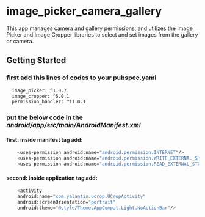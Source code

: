 # image_picker_camera_gallery

This app manages camera and gallery permissions, and utilizes the Image Picker and Image Cropper libraries to select and set images from the gallery or camera.

## Getting Started

### first add this lines of codes to your pubspec.yaml

```bash
  image_picker: ^1.0.7
  image_cropper: ^5.0.1
  permission_handler: ^11.0.1
```
    
### put the below code in the _android/app/src/main/AndroidManifest.xml_
#### first: inside manifest tag add:

```bash
    <uses-permission android:name="android.permission.INTERNET"/>
    <uses-permission android:name="android.permission.WRITE_EXTERNAL_STORAGE"/>
    <uses-permission android:name="android.permission.READ_EXTERNAL_STORAGE"/>
```

#### second: inside application tag add:
```bash
    <activity
    android:name="com.yalantis.ucrop.UCropActivity"
    android:screenOrientation="portrait"
    android:theme="@style/Theme.AppCompat.Light.NoActionBar"/>
```




      